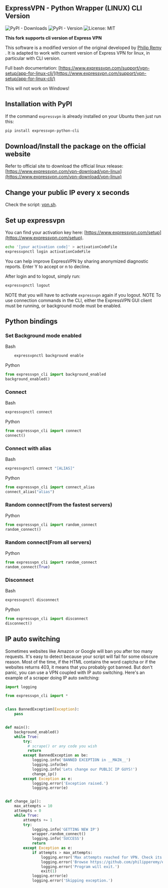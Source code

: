 ## ExpressVPN - Python Wrapper (LINUX) CLI Version

![PyPI - Downloads](https://img.shields.io/pypi/dm/expressvpn-python-cli)
![PyPI - Version](https://img.shields.io/pypi/v/expressvpn-python-cli)
![License: MIT](https://img.shields.io/badge/License-MIT-yellow.svg)

**This fork supports cli version of Express VPN** 

This software is a modified version of the original developed by [Philip Remy](https://www.expressvpn.com/vpn-download/vpn-linux) .
It is adapted to work with current version of Express VPN for linux, in particular with CLI version.

Full bash documentation: [https://www.expressvpn.com/support/vpn-setup/app-for-linux-cli/](https://www.expressvpn.com/support/vpn-setup/app-for-linux-cli/)

This will not work on Windows!

## Installation with PyPI

If the command `expressvpn` is already installed on your Ubuntu then just run this:

```bash
pip install expressvpn-python-cli
```

## Download/Install the package on the official website

Refer to official site to download the official linux release:
[https://www.expressvpn.com/vpn-download/vpn-linux](https://www.expressvpn.com/vpn-download/vpn-linux)

## Change your public IP every x seconds

Check the script: [vpn.sh](vpn.sh).

## Set up expressvpn

You can find your activation key here: [https://www.expressvpn.com/setup](https://www.expressvpn.com/setup).

```bash
echo '[your activation code]' > activationCodeFile
expressvpnctl login activationCodeFile 
```

You can help improve ExpressVPN by sharing anonymized diagnostic reports. Enter Y to accept or n to decline.

After login and to logout, simply run:

```bash
expressvpnctl logout
```

NOTE that you will have to activate `expressvpn` again if you logout.
NOTE To use connection commands in the CLI, either the ExpressVPN GUI client must be running, or background mode must be enabled.

## Python bindings

### Set Background mode enabled

Bash

```bash
    expressvpnctl background enable
```

Python

```python
from expressvpn_cli import background_enabled
background_enabled()
```

### Connect

Bash

```bash
expressvpnctl connect
```

Python

```python
from expressvpn_cli import connect
connect()
```

### Connect with alias

Bash

```bash
expressvpnctl connect "[ALIAS]"
```

Python

```python
from expressvpn_cli import connect_alias
connect_alias("alias")
```

### Random connect(From the fastest servers)

Python

```python
from expressvpn_cli import random_connect
random_connect()
```

### Random connect(From all servers)

Python

```python
from expressvpn_cli import random_connect
random_connect(True)
```

### 

### Disconnect

Bash

```bash
expressvpnctl disconnect
```

Python

```python
from expressvpn_cli import disconnect
disconnect()
```

## IP auto switching

Sometimes websites like Amazon or Google will ban you after too many requests. It's easy to detect because your script will fail for some obscure reason. Most of the time, if the HTML contains the word captcha or if the websites returns 403, it means that you probably got banned. But don't panic, you can use a VPN coupled with IP auto switching. Here's an example of a scraper doing IP auto switching:

```python
import logging

from expressvpn_cli import *


class BannedException(Exception):
    pass


def main():
    background_enabled()
    while True:
        try:
          # scrape() or any code you wish
          return 
        except BannedException as be:
            logging.info('BANNED EXCEPTION in __MAIN__')
            logging.info(be)
            logging.info('Lets change our PUBLIC IP GUYS!')
            change_ip()
        except Exception as e:
            logging.error('Exception raised.')
            logging.error(e)


def change_ip():
    max_attempts = 10
    attempts = 0
    while True:
        attempts += 1
        try:
            logging.info('GETTING NEW IP')
            wrapper.random_connect()
            logging.info('SUCCESS')
            return
        except Exception as e:
            if attempts > max_attempts:
                logging.error('Max attempts reached for VPN. Check its configuration.')
                logging.error('Browse https://github.com/philipperemy/expressvpn-python.')
                logging.error('Program will exit.')
                exit(1)
            logging.error(e)
            logging.error('Skipping exception.')
```
